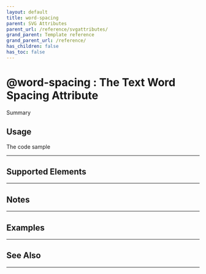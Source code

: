 ```yaml
---
layout: default
title: word-spacing
parent: SVG Attributes
parent_url: /reference/svgattributes/
grand_parent: Template reference
grand_parent_url: /reference/
has_children: false
has_toc: false
---
```


# @word-spacing : The Text Word Spacing Attribute

Summary

## Usage

 The code sample

---

## Supported Elements


---

## Notes


---

## Examples


---


## See Also


---

